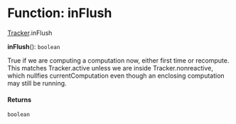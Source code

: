 # Function: inFlush

[Tracker](/auto-docs/fixed-layout-editor/modules/Tracker.md).inFlush

**inFlush**(): `boolean`

True if we are computing a computation now, either first time or recompute.  This matches Tracker.active unless we are inside Tracker.nonreactive, which nullfies currentComputation even though an enclosing computation may still be running.

#### Returns

`boolean`
